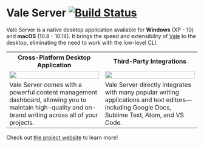 # Vale Server [![Build Status](https://travis-ci.org/errata-ai/vale-server.svg?branch=master)](https://travis-ci.org/errata-ai/vale-server)

Vale Server is a native desktop application available for **Windows** (XP - 10) and **macOS** (10.8 - 10.14). It brings the speed and extensibility of [Vale](https://github.com/errata-ai/vale) to the desktop, eliminating the need to work with the low-level CLI.

<table>
    <tr>
        <th>Cross-Platform Desktop Application</th>
        <th>Third-Party Integrations</th>
    </tr>
    <tr>
        <td width="50%">
            <a href="https://user-images.githubusercontent.com/8785025/60844501-541b1600-a18e-11e9-91a1-c19d6a5c6c66.png">
                <img src="https://user-images.githubusercontent.com/8785025/60844501-541b1600-a18e-11e9-91a1-c19d6a5c6c66.png" width="100%">
            </a>
        </td>
        <td width="50%">
            <a href="https://user-images.githubusercontent.com/8785025/56324443-b3cfcb00-6123-11e9-9723-6088230b2943.png">
                <img src="https://user-images.githubusercontent.com/8785025/56324443-b3cfcb00-6123-11e9-9723-6088230b2943.png" width="100%">
            </a>
        </td>
    </tr>
    <tr>
        <td width="50%">
          Vale Server comes with a powerful content management dashboard, allowing you to maintain high-quality and on-brand writing across all of your projects.
        </td>
        <td width="50%">Vale Server directly integrates with many popular writing applications and text editors&mdash;including Google Docs, Sublime Text, Atom, and VS Code.</td>
    </tr>
</table>

Check out [the project website](https://errata.ai/vale-server/) to learn more!
